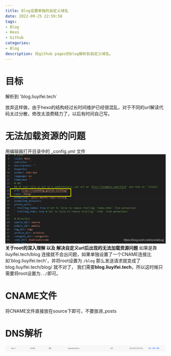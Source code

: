 ```yaml
---
title: Blog设置单独的自定义域名
date: 2022-09-25 22:59:58
tags:
- Blog
- Hexo
- Github
categories:
- Blog
description: 将github pages的blog解析到自定义域名。
---
```


# 目标
解析到 'blog.liuyifei.tech`

放弃这样做，由于hexo的结构经过长时间维护已经很混乱，对于不同的url解读代码太过分散，修改太浪费精力了，以后有时间自己写。

# 无法加载资源的问题
用编辑器打开目录中的 _config.yml 文件
![](Blog创建/2022-08-13-16-18-27.png)
**关于root的深入理解 以及 解决自定义url后出现的无法加载资源问题**
如果是靠 liuyifei.tech/blog 连接就不会出问题，如果单独设置了一个CNAME连接比如'blog.liuyifei.tech'，并将root设置为 `/blog` 那么发送请求就变成了 blog.liuyifei.tech/blog/ 就不对了，
我们需要**blog.liuyifei.tech**，所以这时候只需要将root设置为`../`即可。

# CNAME文件
将CNAME文件直接放在source下即可，不要放进_posts

# DNS解析
![](Blog设置单独的自定义域名/2022-09-25-23-03-47.png)
